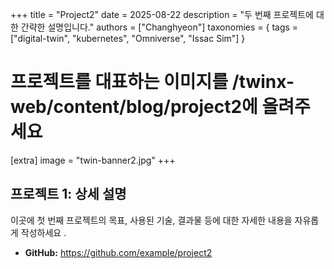 +++
title = "Project2"
date = 2025-08-22
description = "두 번째 프로젝트에 대한 간략한 설명입니다."
authors = ["Changhyeon"]
taxonomies = { tags = ["digital-twin", "kubernetes", "Omniverse", "Issac Sim"] }

# 프로젝트를 대표하는 이미지를 /twinx-web/content/blog/project2에 올려주세요
[extra]
image = "twin-banner2.jpg"
+++

## 프로젝트 1: 상세 설명
이곳에 첫 번째 프로젝트의 목표, 사용된 기술, 결과물 등에 대한 자세한 내용을 자유롭게 작성하세요
.

- **GitHub:** https://github.com/example/project2

